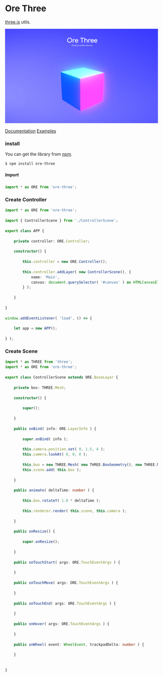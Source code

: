 # Ore Three
[three.js]( https://github.com/mrdoob/three.js ) utils.

![](./screenshot/ore-three.png)

[Documentation](https://ore-three.ukon.dev/documentation)
[Examples]( https://ore-three.ukon.dev/examples/ )


### install
You can get the library from [npm]( https://www.npmjs.com/package/ore-three ).

```bash
$ npm install ore-three
```

##### Import

```typescript
import * as ORE from 'ore-three';
```

### Create Controller

```typescript
import * as ORE from 'ore-three';

import { ControllerScene } from './ControllerScene';

export class APP {

	private controller: ORE.Controller;

	constructor() {

		this.controller = new ORE.Controller();

		this.controller.addLayer( new ControllerScene(), {
			name: 'Main',
			canvas: document.querySelector( '#canvas' ) as HTMLCanvasElement,
		} );

	}

}

window.addEventListener( 'load', () => {

	let app = new APP();

} );
```

### Create Scene

```typescript
import * as THREE from 'three';
import * as ORE from 'ore-three';

export class ControllerScene extends ORE.BaseLayer {

	private box: THREE.Mesh;

	constructor() {

		super();

	}

	public onBind( info: ORE.LayerInfo ) {

		super.onBind( info );

		this.camera.position.set( 0, 1.5, 4 );
		this.camera.lookAt( 0, 0, 0 );

		this.box = new THREE.Mesh( new THREE.BoxGeometry(), new THREE.MeshNormalMaterial() );
		this.scene.add( this.box );

	}

	public animate( deltaTime: number ) {

		this.box.rotateY( 1.0 * deltaTime );

		this.renderer.render( this.scene, this.camera );

	}

	public onResize() {

		super.onResize();

	}

	public onTouchStart( args: ORE.TouchEventArgs ) {

	}

	public onTouchMove( args: ORE.TouchEventArgs ) {

	}

	public onTouchEnd( args: ORE.TouchEventArgs ) {

	}

	public onHover( args: ORE.TouchEventArgs ) {

	}

	public onWheel( event: WheelEvent, trackpadDelta: number ) {

	}


}
```